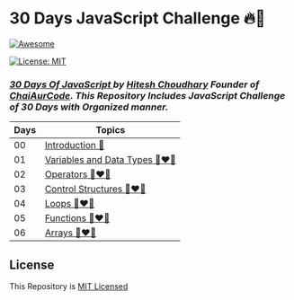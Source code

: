 # 30 Days JavaScript Challenge 🔥🚀

[![Awesome](https://awesome.re/badge.svg)](https://awesome.re)

[![License: MIT](https://img.shields.io/badge/License-MIT-yellow.svg)](./LICENSE)

### _[30 Days Of JavaScript ](https://courses.chaicode.com/learn/batch/30-days-of-Javascript-challenge) by [Hitesh Choudhary](https://www.linkedin.com/in/hiteshchoudhary/) Founder of [ChaiAurCode](https://courses.chaicode.com/learn). This Repository Includes JavaScript Challenge of 30 Days with Organized manner._

| Days | Topics                                                             |
| ---- | ------------------------------------------------------------------ |
| 00   | [Introduction 📑](./README.md)                                     |
| 01   | [Variables and Data Types 🍵❤️‍🔥](./Day-01_Variables_and_Data_Types) |
| 02   | [Operators 🍵❤️‍🔥](./Day-02_Operators)                               |
| 03   | [Control Structures 🍵❤️‍🔥](./Day-03_Control_Structures)             |
| 04   | [Loops 🍵❤️‍🔥](./Day-04_Loops)                                       |
| 05   | [Functions 🍵❤️‍🔥](./Day-05_Functions)                               |
| 06   | [Arrays 🍵❤️‍🔥](./Day-06_Arrays)                                     |

## License

This Repository is [MIT Licensed](./LICENSE)
